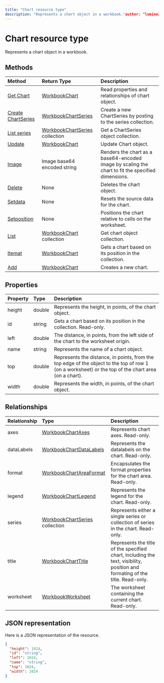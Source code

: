 ```yaml
---
title: "Chart resource type"
description: "Represents a chart object in a workbook."author: "lumine2008"
---
```


# Chart resource type

Represents a chart object in a workbook.


## Methods

| Method		   | Return Type	|Description|
|:---------------|:--------|:----------|
|[Get Chart](../api/chart-get.md) | [WorkbookChart](chart.md) |Read properties and relationships of chart object.|
|[Create ChartSeries](../api/chart-post-series.md) |[WorkbookChartSeries](chartseries.md)| Create a new ChartSeries by posting to the series collection.|
|[List series](../api/chart-list-series.md) |[WorkbookChartSeries](chartseries.md) collection| Get a ChartSeries object collection.|
|[Update](../api/chart-update.md) | [WorkbookChart](chart.md)	|Update Chart object. |
|[Image](../api/chart-image.md)|Image base64 encoded string|Renders the chart as a base64-encoded image by scaling the chart to fit the specified dimensions.|
|[Delete](../api/chart-delete.md)|None|Deletes the chart object.|
|[Setdata](../api/chart-setdata.md)|None|Resets the source data for the chart.|
|[Setposition](../api/chart-setposition.md)|None|Positions the chart relative to cells on the worksheet.|
|[List](../api/chart-list.md) | [WorkbookChart](chart.md) collection |Get chart object collection. |
|[Itemat](../api/chartcollection-itemat.md)|[WorkbookChart](chart.md)|Gets a chart based on its position in the collection.|
|[Add](../api/chartcollection-add.md)|[WorkbookChart](chart.md)|Creates a new chart.|

## Properties
| Property	   | Type	|Description|
|:---------------|:--------|:----------|
|height|double|Represents the height, in points, of the chart object.|
|id|string|Gets a chart based on its position in the collection. Read-only.|
|left|double|The distance, in points, from the left side of the chart to the worksheet origin.|
|name|string|Represents the name of a chart object.|
|top|double|Represents the distance, in points, from the top edge of the object to the top of row 1 (on a worksheet) or the top of the chart area (on a chart).|
|width|double|Represents the width, in points, of the chart object.|

## Relationships
| Relationship | Type	|Description|
|:---------------|:--------|:----------|
|axes|[WorkbookChartAxes](chartaxes.md)|Represents chart axes. Read-only.|
|dataLabels|[WorkbookChartDataLabels](chartdatalabels.md)|Represents the datalabels on the chart. Read-only.|
|format|[WorkbookChartAreaFormat](chartareaformat.md)|Encapsulates the format properties for the chart area. Read-only.|
|legend|[WorkbookChartLegend](chartlegend.md)|Represents the legend for the chart. Read-only.|
|series|[WorkbookChartSeries](chartseries.md) collection|Represents either a single series or collection of series in the chart. Read-only.|
|title|[WorkbookChartTitle](charttitle.md)|Represents the title of the specified chart, including the text, visibility, position and formating of the title. Read-only.|
|worksheet|[WorkbookWorksheet](worksheet.md)|The worksheet containing the current chart. Read-only.|

## JSON representation

Here is a JSON representation of the resource.

<!--{
  "blockType": "resource",
  "optionalProperties": [],
  "keyProperty": "id",
  "baseType": "microsoft.graph.entity",
  "@odata.type": "microsoft.graph.workbookChart"
}-->

```json
{
  "height": 1024,
  "id": "string",
  "left": 1024,
  "name": "string",
  "top": 1024,
  "width": 1024
}

```

<!-- uuid: 8fcb5dbc-d5aa-4681-8e31-b001d5168d79
2015-10-25 14:57:30 UTC -->
<!-- {
  "type": "#page.annotation",
  "description": "Chart resource",
  "keywords": "",
  "section": "documentation",
  "tocPath": ""
}-->